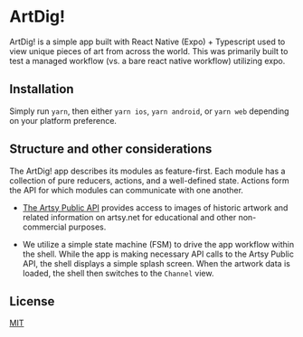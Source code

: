 # ArtDig!

ArtDig! is a simple app built with React Native (Expo) + Typescript used to
view unique pieces of art from across the world. This was primarily built to test a managed workflow (vs. a bare react native workflow) utilizing expo.

## Installation

Simply run `yarn`, then either `yarn ios`, `yarn android`, or `yarn web` depending on your platform
preference.

## Structure and other considerations

The ArtDig! app describes its modules as feature-first. Each module
has a collection of pure reducers, actions, and a well-defined
state. Actions form the API for which modules can communicate
with one another.

- [The Artsy Public API](https://developers.artsy.net/) provides access to images of historic
  artwork and related information on artsy.net for educational and other non-commercial purposes.

- We utilize a simple state machine (FSM) to drive the app workflow within the shell. While the app
  is making necessary API calls to the Artsy Public API, the shell displays a simple splash screen.
  When the artwork data is loaded, the shell then switches to the `Channel` view.

## License

[MIT](https://choosealicense.com/licenses/mit/)
